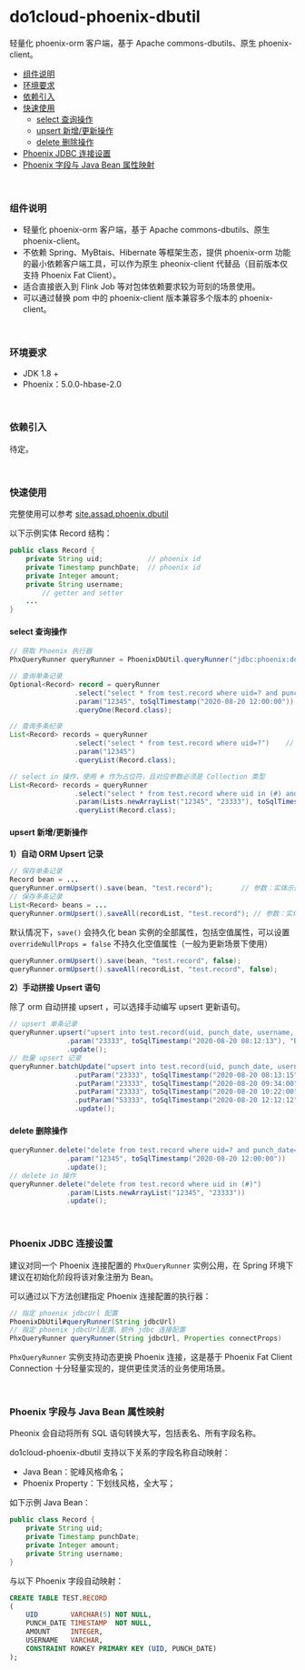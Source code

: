 # do1cloud-phoenix-dbutil

轻量化 phoenix-orm 客户端，基于 Apache commons-dbutils、原生 phoenix-client。



- [组件说明](#组件说明)
- [环境要求](#环境要求)
- [依赖引入](#依赖引入)
- [快速使用](#快速使用)
    - [select 查询操作](#select-查询操作)
    - [upsert 新增/更新操作](#upsert-新增更新操作)
    - [delete 删除操作 ](#delete-删除操作-)
- [Phoenix JDBC 连接设置](#phoenix-jdbc-连接设置)
- [Phoenix 字段与 Java Bean 属性映射](#phoenix-字段与-java-bean-属性映射)

<br>

### 组件说明

* 轻量化 phoenix-orm 客户端，基于 Apache commons-dbutils、原生 phoenix-client。
* 不依赖 Spring、MyBtais、Hibernate 等框架生态，提供 phoenix-orm 功能的最小依赖客户端工具，可以作为原生 pheonix-client 代替品（目前版本仅支持 Phoenix Fat Client）。
* 适合直接嵌入到 Flink Job 等对包体依赖要求较为苛刻的场景使用。
* 可以通过替换 pom 中的 phoenix-client 版本兼容多个版本的 phoenix-client。

<br>

### 环境要求

* JDK 1.8 + 
* Phoenix：5.0.0-hbase-2.0

<br>

### 依赖引入

待定。

<br>

### 快速使用

完整使用可以参考 [site.assad.phoenix.dbutil](https://github.com/Al-assad/phoenix-dbutil/tree/master/src/test)

以下示例实体 Record 结构：

```java
public class Record {
    private String uid;           // phoenix id
    private Timestamp punchDate;  // phoenix id
    private Integer amount;
    private String username;
		// getter and setter 
  	...
}
```

#### select 查询操作

```java
// 获取 Phoenix 执行器
PhxQueryRunner queryRunner = PhoenixDbUtil.queryRunner("jdbc:phoenix:do1cloud01,do1cloud02,do1cloud03");

// 查询单条记录
Optional<Record> record = queryRunner
                .select("select * from test.record where uid=? and punch_date=?") // 指定sql，占位符为 ？
                .param("12345", toSqlTimestamp("2020-08-20 12:00:00"))            // 指定占位符填充参数
                .queryOne(Record.class);       																		// 指定查询结果映射类型

// 查询多条纪录
List<Record> records = queryRunner
                .select("select * from test.record where uid=?")    // 指定sql，占位符为 ？
                .param("12345")                  										// 指定占位符填充参数
                .queryList(Record.class);														// 指定查询结果映射类型

// select in 操作，使用 # 作为占位符，且对应参数必须是 Collection 类型
List<Record> records = queryRunner
                .select("select * from test.record where uid in (#) and punch_date=?")    
                .param(Lists.newArrayList("12345", "23333"), toSqlTimestamp("2020-08-20 12:00:00"))                  
                .queryList(Record.class);														
```

#### upsert 新增/更新操作

**1）自动 ORM Upsert 记录**

```java
// 保存单条记录
Record bean = ...
queryRunner.ormUpsert().save(bean, "test.record");       // 参数：实体示例，实体表名
// 保存多条记录
List<Record> beans = ...
queryRunner.ormUpsert().saveAll(recordList, "test.record"); // 参数：实体示例，实体表名
```

默认情况下，`save()` 会持久化 bean 实例的全部属性，包括空值属性，可以设置 `overrideNullProps = false` 不持久化空值属性（一般为更新场景下使用）

```java
queryRunner.ormUpsert().save(bean, "test.record", false);  
queryRunner.ormUpsert().saveAll(recordList, "test.record", false);
```

**2）手动拼接 Upsert 语句**

除了 orm 自动拼接 upsert ，可以选择手动编写 upsert 更新语句。

```java
// upsert 单条记录
queryRunner.upsert("upsert into test.record(uid, punch_date, username, amount) values(?,?,?,?)")
              .param("23333", toSqlTimestamp("2020-08-20 08:12:13"), "Benson", 13)
              .update();
// 批量 upsert 记录
queryRunner.batchUpdate("upsert into test.record(uid, punch_date, username, amount) values(?,?,?,?)")
                .putParam("23333", toSqlTimestamp("2020-08-20 08:13:15"), "Benson", 20)
                .putParam("23333", toSqlTimestamp("2020-08-20 09:34:00"), "Benson", 500)
                .putParam("23333", toSqlTimestamp("2020-08-20 10:22:00"), "Benson", 45)
                .putParam("53333", toSqlTimestamp("2020-08-20 12:12:12"), "Darcy", 999)
                .update();
```

#### delete 删除操作 

```java
queryRunner.delete("delete from test.record where uid=? and punch_date=?")
              .param("12345", toSqlTimestamp("2020-08-20 12:00:00"))
              .update();
// delete in 操作
queryRunner.delete("delete from test.record where uid in (#)")
              .param(Lists.newArrayList("12345", "23333"))
              .update();							
```

<br>

### Phoenix JDBC 连接设置

建议对同一个 Phoenix 连接配置的 `PhxQueryRunner` 实例公用，在 Spring 环境下建议在初始化阶段将该对象注册为 Bean。

可以通过以下方法创建指定 Phoenix 连接配置的执行器：

```java
// 指定 phoenix jdbcUrl 配置
PhoenixDbUtil#queryRunner(String jdbcUrl)
// 指定 phoenix jdbcUrl配置、额外 jdbc 连接配置
PhxQueryRunner queryRunner(String jdbcUrl, Properties connectProps)
```

`PhxQueryRunner`  实例支持动态更换 Phoenix 连接，这是基于 Phoenix Fat Client Connection 十分轻量实现的，提供更佳灵活的业务使用场景。

<br>

### Phoenix 字段与 Java Bean 属性映射

Pheonix 会自动将所有 SQL 语句转换大写，包括表名、所有字段名称。

do1cloud-phoenix-dbutil 支持以下关系的字段名称自动映射：

* Java Bean：驼峰风格命名；
* Phoenix Property：下划线风格，全大写；

如下示例 Java Bean：

```java
public class Record {
    private String uid;           
    private Timestamp punchDate;  
    private Integer amount;
    private String username;
}
```

与以下 Phoenix 字段自动映射：

```sql
CREATE TABLE TEST.RECORD
(
    UID        VARCHAR(5) NOT NULL,
    PUNCH_DATE TIMESTAMP  NOT NULL,
    AMOUNT     INTEGER,
    USERNAME   VARCHAR,
    CONSTRAINT ROWKEY PRIMARY KEY (UID, PUNCH_DATE)
);
```

